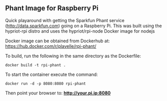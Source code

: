 ## Phant Image for Raspberry Pi

Quick playaround with getting the Sparkfun Phant service (http://data.sparkfun.com) going on a Raspberry Pi. 
This was built using the hypriot-rpi distro and uses the hypriot/rpi-node Docker image for nodejs 

Docker image can be obtained from Dockerhub at: https://hub.docker.com/r/plavelle/rpi-phant/

To build, run the following in the same directory as the Dockerfile: 

`docker build -t rpi-phant .` 

To start the container execute the command: 

`docker run -d -p 8080:8080 rpi-phant` 

Then point your browser to: **http://your.pi.ip:8080**
